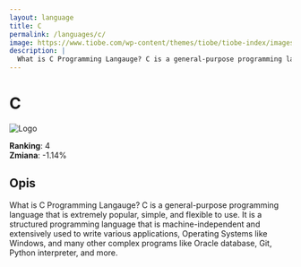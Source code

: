 ```yaml
---
layout: language
title: C
permalink: /languages/c/
image: https://www.tiobe.com/wp-content/themes/tiobe/tiobe-index/images/C.png
description: |
  What is C Programming Langauge? C is a general-purpose programming language that is extremely popular, simple, and flexible to use. It is a structured programming language that is machine-independent and extensively used to write various applications, Operating Systems like Windows, and many other complex programs like Oracle database, Git, Python interpreter, and more.
---
```


# C

![Logo](https://www.tiobe.com/wp-content/themes/tiobe/tiobe-index/images/C.png)

**Ranking**: 4  
**Zmiana**: -1.14%    

## Opis

What is C Programming Langauge? C is a general-purpose programming language that is extremely popular, simple, and flexible to use. It is a structured programming language that is machine-independent and extensively used to write various applications, Operating Systems like Windows, and many other complex programs like Oracle database, Git, Python interpreter, and more.
